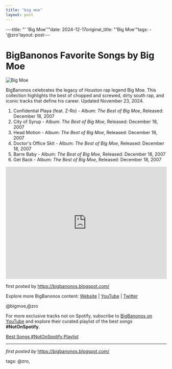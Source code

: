 ```yaml
---
title: "big moe"
layout: post
---
```

---title: "' 'Big Moe''"date: 2024-12-17original_title: "'Big Moe'"tags:  - '@zro'layout: post---<h1>BigBanonos Favorite Songs by Big Moe</h1><img src="https://upload.wikimedia.org/wikipedia/en/7/7e/Kenneth_Moore.jpg" alt="Big Moe"> <p>BigBanonos celebrates the legacy of Houston rap legend Big Moe. This collection highlights the best of chopped and screwed, dirty south rap, and iconic tracks that define his career. Updated November 23, 2024.</p> <ol> <li>Confidential Playa (feat. Z-Ro) - Album: <i>The Best of Big Moe</i>, Released: December 18, 2007</li> <li>City of Syrup - Album: <i>The Best of Big Moe</i>, Released: December 18, 2007</li> <li>Head Motion - Album: <i>The Best of Big Moe</i>, Released: December 18, 2007</li> <li>Doctor's Office Skit - Album: <i>The Best of Big Moe</i>, Released: December 18, 2007</li> <li>Barre Baby - Album: <i>The Best of Big Moe</i>, Released: December 18, 2007</li> <li>Get Back - Album: <i>The Best of Big Moe</i>, Released: December 18, 2007</li></ol> <div> <iframe src="https://open.spotify.com/embed/playlist/48kYipl2RlVnNjeV1PcyxH?utm_source=generator" width="100%" height="352" frameborder="0" allowfullscreen="" allow="autoplay; clipboard-write; encrypted-media; fullscreen; picture-in-picture" loading="lazy"></iframe></div> <p>first posted by https://bigbanonos.blogspot.com/</p> <div> <p>Explore more BigBanonos content: <a href="https://bigbanonos.blogspot.com/">Website</a> | <a href="https://www.youtube.com/@BigBanonos">YouTube</a> | <a href="https://x.com/bigbanonos">Twitter</a></p></div> <!-- Tags --><p>@bigmoe,@zro</p><!--Subscribe and Playlist Links--><div>    <p>For more exclusive tracks not on Spotify, subscribe to <a href="https://www.youtube.com/@BigBanonos" target="_blank">BigBanonos on YouTube</a> and explore their curated playlist of the best songs <strong>#NotOnSpotify</strong>.</p>    <p><a href="https://www.youtube.com/playlist?list=PLtuNtuTatqI0kFahUCbtbfenC_ET5O_tr" target="_blank">Best Songs #NotOnSpotify Playlist<br /></a></p></div><hr /><p><em>first posted by</em> <a href="https://bigbanonos.blogspot.com/" rel="noopener" target="_new">https://bigbanonos.blogspot.com/</a></p><p>tags: @zro,</p>